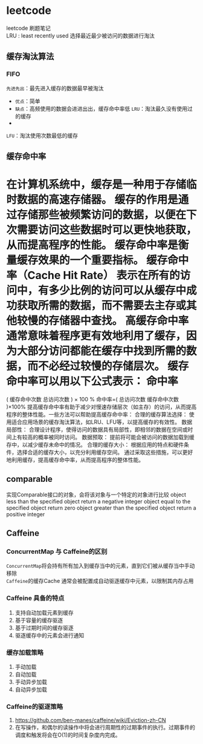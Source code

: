 # leetcode
leetcode 刷题笔记  
LRU : least recently used 选择最近最少被访问的数据进行淘汰  
## 缓存淘汰算法
### FIFO
`先进先出`：最先进入缓存的数据最早被淘汰
   - `优点`：简单
   - `缺点`：高频使用的数据会进进出出，缓存命中率低
`LRU`：淘汰最久没有使用过的缓存
   - 
`LFU`：淘汰使用次数最低的缓存
## 缓存命中率
在计算机系统中，缓存是一种用于存储临时数据的高速存储器。
缓存的作用是通过存储那些被频繁访问的数据，以便在下次需要访问这些数据时可以更快地获取，从而提高程序的性能。
缓存命中率是衡量缓存效果的一个重要指标。
缓存命中率（Cache Hit Rate） 表示在所有的访问中，有多少比例的访问可以从缓存中成功获取所需的数据，而不需要去主存或其他较慢的存储器中查找。
高缓存命中率通常意味着程序更有效地利用了缓存，因为大部分访问都能在缓存中找到所需的数据，而不必经过较慢的存储层次。
缓存命中率可以用以下公式表示：
命中率
=
(
缓存命中次数
总访问次数
)
×
100
%
命中率=(
总访问次数
缓存命中次数
​
)×100%
提高缓存命中率有助于减少对慢速存储层次（如主存）的访问，从而提高程序的整体性能。一些方法可以帮助提高缓存命中率：
合理的缓存算法选择： 使用适合应用场景的缓存淘汰算法，如LRU、LFU等，以提高缓存的有效性。
数据局部性： 合理设计程序，使得访问的数据具有局部性，即相邻的数据在空间或时间上有较高的概率被同时访问。
数据预取： 提前将可能会被访问的数据加载到缓存中，以减少缓存未命中的情况。
合理的缓存大小： 根据应用的特点和硬件条件，选择合适的缓存大小，以充分利用缓存空间。
通过采取这些措施，可以更好地利用缓存，提高缓存命中率，从而提高程序的整体性能。

## comparable 
实现Comparable接口的对象，会将该对象与一个特定的对象进行比较
object less than the specified object return a negative integer
object equal to the specified object return zero
object greater than the specified object return a positive integer

## Caffeine
### ConcurrentMap 与 Caffeine的区别
`ConcurrentMap`将会持有所有加入到缓存当中的元素，直到它们被从缓存当中手动移除  
`Caffeine`的缓存Cache 通常会被配置成自动驱逐缓存中元素，以限制其内存占用  
### Caffeine 具备的特点
   1. 支持自动加载元素到缓存
   1. 基于容量的缓存驱逐
   2. 基于过期时间的缓存驱逐
   3. 驱逐缓存中的元素会进行通知
### 缓存加载策略
1. 手动加载
2. 自动加载
3. 手动异步加载
4. 自动异步加载
### Caffeine的驱逐策略
   1. https://github.com/ben-manes/caffeine/wiki/Eviction-zh-CN
   2. 在写操作，和偶尔的读操作中将会进行周期性的过期事件的执行。过期事件的调度和触发将会在O(1)的时间复杂度内完成。
### 
